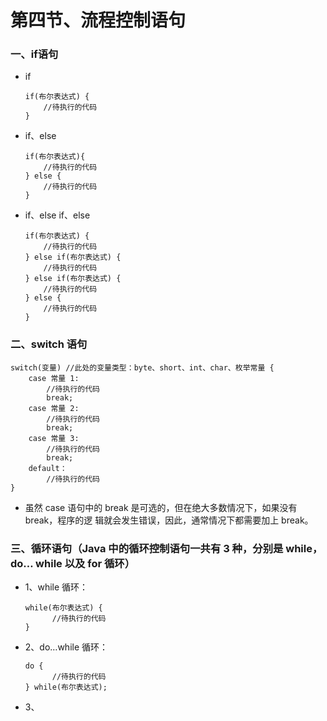 # 第四节、流程控制语句

### 一、if语句

* if

      if(布尔表达式) {   
          //待执行的代码 
      } 

* if、else

      if(布尔表达式){   
          //待执行的代码 
      } else {   
          //待执行的代码 
      } 
    
* if、else if、else

      if(布尔表达式) {   
          //待执行的代码 
      } else if(布尔表达式) {   
          //待执行的代码 
      } else if(布尔表达式) {   
          //待执行的代码 
      } else {   
          //待执行的代码 
      } 

### 二、switch 语句

    switch(变量) //此处的变量类型：byte、short、int、char、枚举常量 {   
        case 常量 1:    
            //待执行的代码    
            break; 
        case 常量 2:    
            //待执行的代码    
            break; 
        case 常量 3:    
            //待执行的代码    
            break;   
        default：    
            //待执行的代码 
    } 
    
* 虽然 case 语句中的 break 是可选的，但在绝大多数情况下，如果没有 break，程序的逻 辑就会发生错误，因此，通常情况下都需要加上 break。    


### 三、循环语句（Java 中的循环控制语句一共有 3 种，分别是 while，do… while 以及 for 循环）

* 1、while 循环： 

      while(布尔表达式) {   
            //待执行的代码 
      } 
      
* 2、do…while 循环： 

      do {   
            //待执行的代码 
      } while(布尔表达式);
      
* 3、      

